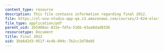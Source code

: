 ```yaml
---
content_type: resource
description: This file contains information regarding final 2012.
file: https://ol-ocw-studio-app-qa.s3.amazonaws.com/courses/3-024-electronic-optical-and-magnetic-properties-of-materials-spring-2013/3be6d2d3951f4c4b894c7b2cc2d78eb5_MIT3_024S13_final2012.pdf
file_type: application/pdf
parent_uid: 2b5408ac-832e-fdfa-516b-43aa9dad8336
resourcetype: Document
title: Final 2012
uid: 3be6d2d3-951f-4c4b-894c-7b2cc2d78eb5
---
```

